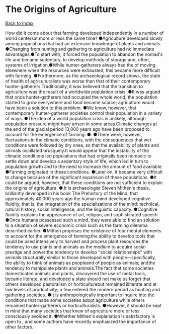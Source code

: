 # The Origins of Agriculture
[Back to Index](https://github.com/windows10010/tpoExtractor/blob/master/README.md)

How did it come about that farming developed independently in a number of world centersat more or less the same time? ●Agriculture developed slowly among populations that had an extensive knowledge of plants and animals. ●Changing from hunting and gathering to agriculture had no immediate advantages.●To start with, it forced the population to abandon the nomad's life and became sedentary, 
to develop methods of storage and, often, systems of irrigation.●While hunter-gatherers always had the of moving elsewhere when the resources were exhausted, 
this became more difficult with farming. ●Furthermore, as the archaeological record shows, the state of health of agriculturalists was worse than that of their contemporary hunter-gatherers.Traditionally, it was believed that the transition to agriculture was the result of a worldwide population crisis. ●It was argued that once hunter-gatherers had occupied the whole world, the population started to grow everywhere and food became scarce; agriculture would have been a solution to this problem. ●We know, however, that contemporary hunter-gatherer societies control their population in a variety of ways. ●The idea of a world population crisis is unlikely, although population pressure might have arisen in some areas.Climatic changes at the end of the glacial period 13,000 years ago have been proposed to account for the emergence of farming. ●. ●There were, however, fluctuations in the climatic conditions, with the consequences that wet conditions were followed by dry ones, so that the availability of plants and animals oscillated brusquely.It would appear that the instability of the climatic conditions led populations that had originally been nomadic to settle down and develop a sedentary style of life, which led in turn to population growth and to the need to increase the amount of food available. ●Farming originated in these conditions. ●Later on, it became very difficult to change because of the significant expansion of these populations. ●It could be argued, however, that these conditions are not sufficient to explain the origins of agriculture. ●.It is archaeologist Steven Mithen's thesis, brilliantly developed in his book The Prehistory of the Mind, that approximately 40,000 years ago the human mind developed cognitive fluidity, that is, the integration of the specializations of the mind: technical, natural history, social intelligence, and the linguistic capacity. ●Cognitive fluidity explains the appearance of art, religion, and sophisticated speech. ●Once humans possessed such a mind, they were able to find an solution to a situation of severe economic crisis such as the farming dilemma described earlier. ●Mithen proposes the existence of four mental elements to account for the emergence of farming:the ability to develop tools that could be used intensively to harvest and process plant resources;the tendency to use plants and animals as the medium to acquire social prestige and power;the tendency to develop "social relationships" with animals structurally similar to those developed with people—specifically, the ability to think of animals as peopleand of people as animals; andthe tendency to manipulate plants and animals.The fact that some societies domesticated animals and plants, discovered the use of metal tools, became literate, and developed a state should not make us forget that others developed pastoralism or horticulturebut remained illiterate and at low levels of productivity; a few entered the modern period as hunting and gathering societies. ●It is anthropologically important to inquire into the conditions that made some societies adopt agriculture while others remained hunter-gatherers or horticulturalists. ●However, it should be kept in mind that many societies that knew of agriculture more or less consciously avoided it. ●Whether Mithen's explanation is satisfactory is open to , and some authors have recently emphasized the importance of other factors.